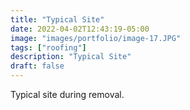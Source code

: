 ```yaml
---
title: "Typical Site"
date: 2022-04-02T12:43:19-05:00
image: "images/portfolio/image-17.JPG"
tags: ["roofing"]
description: "Typical Site"
draft: false
---
```


Typical site during removal.
